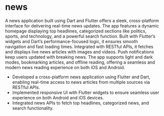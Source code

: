 

# news

A news application built using Dart and Flutter offers a sleek, cross-platform interface for delivering real-time news updates. 
The app features a dynamic homepage displaying top headlines, categorized sections like politics, sports, and technology, 
and a powerful search function. Built with Flutter’s widgets and Dart’s performance-focused logic, 
it ensures smooth navigation and fast loading times. Integrated with RESTful APIs, 
it fetches and displays live news articles with images and videos. Push notifications keep users updated with breaking news. 
The app supports light and dark modes, bookmarking articles, and offline reading, offering a seamless 
and modern news reading experience on both iOS and Android.


- Developed a cross-platform news application using Flutter and Dart, enabling real-time access 
  to news articles from multiple sources via RESTful APIs.
- Implemented responsive UI with Flutter widgets to ensure seamless user experience on both Android and iOS devices.
- Integrated news APIs to fetch top headlines, categorized news, and search functionality.

